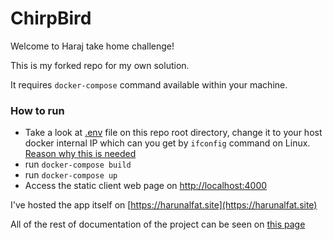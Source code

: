 # ChirpBird

Welcome to Haraj take home challenge!

This is my forked repo for my own solution. 

It requires `docker-compose` command available within your machine.

### How to run
- Take a look at [.env](.env) file on this repo root directory, change it to your host docker internal IP which can you get by `ifconfig` command on Linux. [Reason why this is needed](documentation/failsafe.md#demonstrate-the-outage)
- run `docker-compose build`
- run `docker-compose up`
- Access the static client web page on [http://localhost:4000](http://localhost:4000)

I've hosted the app itself on [https://harunalfat.site](https://harunalfat.site)

All of the rest of documentation of the project can be seen on [this page](documentation/README.md)